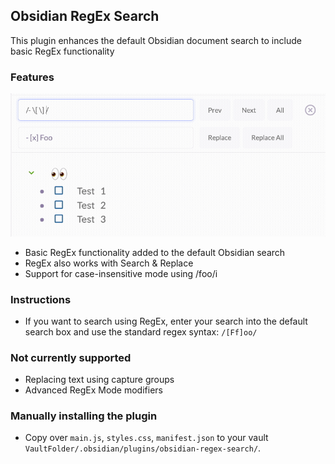 ## Obsidian RegEx Search

This plugin enhances the default Obsidian document search to include basic RegEx functionality

### Features

<img src="imgs/regex-search.gif" alt="plugin demo" style="zoom: 67%;" />

- Basic RegEx functionality added to the default Obsidian search
- RegEx also works with Search & Replace
- Support for case-insensitive mode using /foo/i

### Instructions

- If you want to search using RegEx, enter your search into the default search box and use the standard regex syntax: `/[Ff]oo/`

### Not currently supported

- Replacing text using capture groups
- Advanced RegEx Mode modifiers

### Manually installing the plugin

- Copy over `main.js`, `styles.css`, `manifest.json` to your vault `VaultFolder/.obsidian/plugins/obsidian-regex-search/`.

